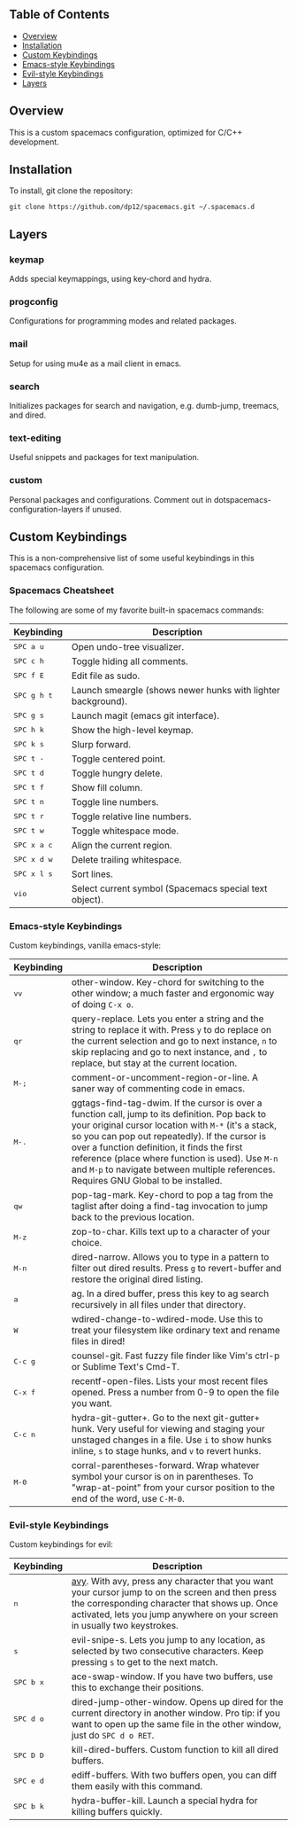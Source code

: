 ## Table of Contents
* [Overview](https://github.com/dp12/spacemacs#overview)
* [Installation](https://github.com/dp12/spacemacs#installation)
* [Custom Keybindings](https://github.com/dp12/spacemacs#custom-keybindings)
* [Emacs-style Keybindings](https://github.com/dp12/spacemacs#emacs-style-keybindings)
* [Evil-style Keybindings](https://github.com/dp12/spacemacs#evil-style-keybindings)
* [Layers](https://github.com/dp12/spacemacs#layers)

## Overview
This is a custom spacemacs configuration, optimized for C/C++ development.

## Installation
To install, git clone the repository:

`git clone https://github.com/dp12/spacemacs.git ~/.spacemacs.d`

## Layers
### keymap

Adds special keymappings, using key-chord and hydra.

### progconfig

Configurations for programming modes and related packages.

### mail

Setup for using mu4e as a mail client in emacs.

### search

Initializes packages for search and navigation, e.g. dumb-jump, treemacs, and dired.

### text-editing

Useful snippets and packages for text manipulation.

### custom

Personal packages and configurations. Comment out in dotspacemacs-configuration-layers if unused.

## Custom Keybindings
This is a non-comprehensive list of some useful keybindings in this spacemacs configuration.

### Spacemacs Cheatsheet
The following are some of my favorite built-in spacemacs commands:

Keybinding           | Description
---------------------|------------------------------------------------------------
<kbd>SPC a u</kbd>   | Open undo-tree visualizer.
<kbd>SPC c h</kbd>   | Toggle hiding all comments.
<kbd>SPC f E</kbd>   | Edit file as sudo.
<kbd>SPC g h t</kbd> | Launch smeargle (shows newer hunks with lighter background).
<kbd>SPC g s</kbd>   | Launch magit (emacs git interface).
<kbd>SPC h k</kbd>   | Show the high-level keymap.
<kbd>SPC k s</kbd>   | Slurp forward.
<kbd>SPC t -</kbd>   | Toggle centered point.
<kbd>SPC t d</kbd>   | Toggle hungry delete.
<kbd>SPC t f</kbd>   | Show fill column.
<kbd>SPC t n</kbd>   | Toggle line numbers.
<kbd>SPC t r</kbd>   | Toggle relative line numbers.
<kbd>SPC t w</kbd>   | Toggle whitespace mode.
<kbd>SPC x a c</kbd> | Align the current region.
<kbd>SPC x d w</kbd> | Delete trailing whitespace.
<kbd>SPC x l s</kbd> | Sort lines.
<kbd>vio</kbd>       | Select current symbol (Spacemacs special text object).

### Emacs-style Keybindings
Custom keybindings, vanilla emacs-style:

Keybinding         | Description
-------------------|------------------------------------------------------------
<kbd>vv</kbd>      | other-window. Key-chord for switching to the other window; a much faster and ergonomic way of doing `C-x o`.
<kbd>qr</kbd>      | query-replace. Lets you enter a string and the string to replace it with. Press `y` to do replace on the current selection and go to next instance, `n` to skip replacing and go to next instance, and `,` to replace, but stay at the current location.
<kbd>M-;</kbd>     | comment-or-uncomment-region-or-line. A saner way of commenting code in emacs.
<kbd>M-.</kbd>     | ggtags-find-tag-dwim. If the cursor is over a function call, jump to its definition. Pop back to your original cursor location with `M-*` (it's a stack, so you can pop out repeatedly). If the cursor is over a function definition, it finds the first reference (place where function is used). Use `M-n` and `M-p` to navigate between multiple references. Requires GNU Global to be installed.
<kbd>qw</kbd>      | pop-tag-mark. Key-chord to pop a tag from the taglist after doing a find-tag invocation to jump back to the previous location.
<kbd>M-z</kbd>     | zop-to-char. Kills text up to a character of your choice.
<kbd>M-n</kbd>     | dired-narrow. Allows you to type in a pattern to filter out dired results. Press `g` to revert-buffer and restore the original dired listing.
<kbd>a</kbd>       | ag. In a dired buffer, press this key to ag search recursively in all files under that directory.
<kbd>W</kbd>       | wdired-change-to-wdired-mode. Use this to treat your filesystem like ordinary text and rename files in dired!
<kbd>C-c g</kbd>   | counsel-git. Fast fuzzy file finder like Vim's ctrl-p or Sublime Text's Cmd-T.
<kbd>C-x f</kbd>   | recentf-open-files. Lists your most recent files opened. Press a number from 0-9 to open the file you want.
<kbd>C-c n</kbd>   | hydra-git-gutter+. Go to the next git-gutter+ hunk. Very useful for viewing and staging your unstaged changes in a file. Use `i` to show hunks inline, `s` to stage hunks, and `v` to revert hunks.
<kbd>M-0</kbd>     | corral-parentheses-forward. Wrap whatever symbol your cursor is on in parentheses. To "wrap-at-point" from your cursor position to the end of the word, use `C-M-0`.

### Evil-style Keybindings
Custom keybindings for evil:

Keybinding         | Description
-------------------|------------------------------------------------------------
<kbd>n</kbd>       | [avy](https://github.com/abo-abo/avy). With avy, press any character that you want your cursor jump to on the screen and then press the corresponding character that shows up. Once activated, lets you jump anywhere on your screen in usually two keystrokes.
<kbd>s</kbd>       | evil-snipe-s. Lets you jump to any location, as selected by two consecutive characters. Keep pressing `s` to get to the next match.
<kbd>SPC b x</kbd> | ace-swap-window. If you have two buffers, use this to exchange their positions.
<kbd>SPC d o</kbd> | dired-jump-other-window. Opens up dired for the current directory in another window. Pro tip: if you want to open up the same file in the other window, just do `SPC d o RET`.
<kbd>SPC D D</kbd> | kill-dired-buffers. Custom function to kill all dired buffers.
<kbd>SPC e d</kbd> | ediff-buffers. With two buffers open, you can diff them easily with this command.
<kbd>SPC b k</kbd> | hydra-buffer-kill. Launch a special hydra for killing buffers quickly.
